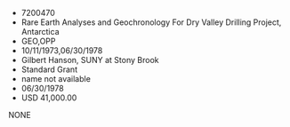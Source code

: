 * 7200470
* Rare Earth Analyses and Geochronology For Dry Valley        Drilling Project, Antarctica
* GEO,OPP
* 10/11/1973,06/30/1978
* Gilbert Hanson, SUNY at Stony Brook
* Standard Grant
*   name not available
* 06/30/1978
* USD 41,000.00

NONE